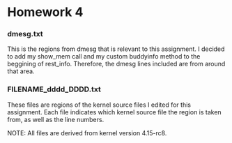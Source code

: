 # Homework 4

### dmesg.txt
This is the regions from dmesg that is relevant to this assignment.
I decided to add my show\_mem call and my custom buddyinfo method to the beggining of rest\_info.
Therefore, the dmesg lines included are from around that area.

### FILENAME\_dddd\_DDDD.txt
These files are regions of the kernel source files I edited for this assignment.
Each file indicates which kernel source file the region is taken from, as well as the line numbers.

NOTE: All files are derived from kernel version 4.15-rc8.
